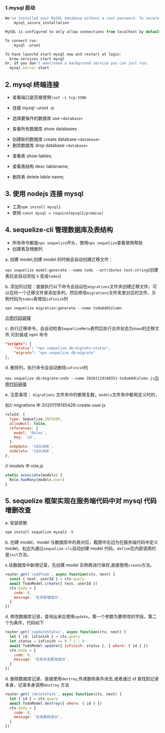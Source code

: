 ### 1.mysql 启动

```js
We've installed your MySQL database without a root password. To secure it run:
    mysql_secure_installation

MySQL is configured to only allow connections from localhost by default

To connect run:
    mysql -uroot

To have launchd start mysql now and restart at login:
  brew services start mysql
Or, if you don't want/need a background service you can just run:
  mysql.server start
```

## 2. mysql 终端连接

- 查看端口是否被使用`lsof -i tcp:3306`

* 连接 mysql -uroot -p

* 选择要操作的数据库 use `<database>`
* 查看所有数据库 show databases

- 创建新的数据库 create database `<database>`
- 删除数据库 drop database `<database>`

* 查看表 show tables;

* 查看表结构 desc tablename;

* 删除表 delete table name;

## 3. 使用 nodejs 连接 mysql

- 工具`npm install mysql2`
- 使用 `const mysql = require(mysql2/promise)`

## 4. sequelize-cli 管理数据库及表结构

- 所有命令都是`npx sequelize`开头，使用`npx sequelize`查看使用帮助
- 创建表及增删列

a. 创建 model,创建 model 的时候会自动创建迁移文件：

`npx sequelize model:generate --name todo --attributes text:string`(创建表后会自动添加 s 变成`todos`)

b. 添加列过程：直接执行以下命令会自动在`migrations`文件夹创建迁移文件，可以在同一个迁移文件里添加多列，然后修改`migrations`文件夹里对应的文件，示例代码为`todos`表增加`isFinish`列

`npx sequelize migration:generate --name todoAddColumn`

[示例代码链接](https://github.com/luoxuzhi/mysql-sequelize-cli/blob/master/migrations/20201119140351-todoAddColumn.js)

c. 执行迁移命令，会自动检查`SequelizeMeta`表然后执行合并状态为`down`的迁移文件,可封装成 npm 命令

```json
"scripts": {
    "status": "npx sequelize db:migrate:status",
    "migrate": "npx sequelize db:migrate"
},
```

d. 删除列，执行命令会自动删除`isFinish`列

`npx sequelize db:migrate:undo --name 20201119140351-todoAddColumn.js`[示例代码链接](https://github.com/luoxuzhi/mysql-sequelize-cli/blob/master/migrations/20201119140351-todoAddColumn.js)

e. 注意事项： `migrations` 文件夹中的都用复数，`models`文件夹中都用定义时的，

如// migrations 中 20201119145426-create-user.js

```js
roleId: {
  type: Sequelize.INTEGER,
  allowNull: false,
  references: {
    model: 'Roles',
    key: 'id',
  },
  onUpdate: 'CASCADE',
  onDelete: 'CASCADE',
},
```

// models 中 role.js

```js
static associate(models) {
  Role.hasMany(models.User)
}
```

## 5. sequelize 框架实现在服务端代码中对 mysql 代码增删改查

a. 安装依赖

```js
npm install sequelize mysql2 -S
```

b. 创建 model，model 与数据库中的表对应，截图中左边为在服务端代码中定义 model，右边为通过`sequelize-cli`自动创建 model 代码。`define`在内部调用的是`init`方法。
<img :src="$withBase('/assets/define-model-diff.png')">

c.往数据库中新增记录，先创建 model 实例再进行保存,直接使用`create`方法。

```js
router.get('/addTodo', async function(ctx, next) {
  const { text, userId } = ctx.query
  await TodoModel.create({ text, userId })
  ctx.body = {
    code: 0,
    message: '任务新增成功',
  }
})
```

d. 修改数据库记录，查询出来后使用`update`，第一个参数为要修改的字段，第二个为条件，代码如下

```js
router.get('/updateStatus', async function(ctx, next) {
  let { id, isFinish } = ctx.query
  let status = isFinish == 0 ? 1 : 0
  await TodoModel.update({ isFinish: status }, { where: { id } })
  ctx.body = {
    code: 0,
    message: '任务状态更改成功',
  }
})
```

d. 删除数据库记录，直接使用`destroy`,传递删除条件进去,或者通过 id 查找到记录本身，记录本身调用`destroy` 方法

```js
router.get('/deleteTask', async function(ctx, next) {
  let { id } = ctx.query
  await TodoModel.destroy({ where: { id } })
  ctx.body = {
    code: 0,
    message: '任务删除成功',
  }
})
```
